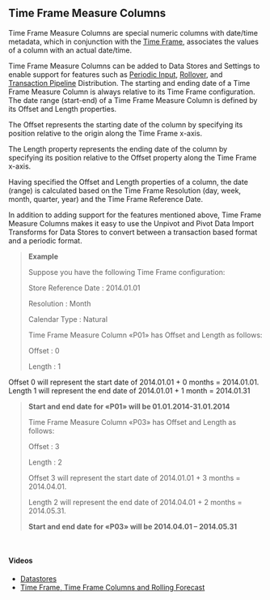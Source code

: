 
## Time Frame Measure Columns

Time Frame Measure Columns are special numeric columns with date/time metadata, which in conjunction with the [Time Frame](timeframe.md), associates the values of a column with an actual date/time.

Time Frame Measure Columns can be added to Data Stores and Settings to enable support for features such as [Periodic Input](periodicimput.md), [Rollover](rollover.md), and [Transaction Pipeline](transactionpipeline.md) Distribution.
The starting and ending date of a Time Frame Measure Column is always relative to its Time Frame configuration. The date range (start-end) of a Time Frame Measure Column is defined by its Offset and Length properties. 

The Offset represents the starting date of the column by specifying its position relative to the origin along the Time Frame x-axis.

The Length property represents the ending date of the column by specifying its position relative to the Offset property along the Time Frame x-axis.

Having specified the Offset and Length properties of a column, the date (range) is calculated based on the Time Frame Resolution (day, week, month, quarter, year) and the Time Frame Reference Date.

In addition to adding support for the features mentioned above, Time Frame Measure Columns makes it easy to use the Unpivot and Pivot Data Import Transforms for Data Stores to convert between a transaction based format and a periodic format.

>**Example**
>
>Suppose you have the following Time Frame configuration:
>
 >Store Reference Date : 2014.01.01
>
 >Resolution : Month
>
 >Calendar Type : Natural
>
>Time Frame Measure Column «P01» has Offset and Length as follows:
>
>Offset : 0
>
>Length : 1
>
Offset 0 will represent the start date of 2014.01.01 + 0 months = 2014.01.01.
Length 1 will represent the end date of 2014.01.01 + 1 month = 2014.01.31
>
>**Start and end date for «P01» will be 01.01.2014-31.01.2014**
>
>Time Frame Measure Column «P03» has Offset and Length as follows:
>
>Offset : 3
>
>Length : 2
>
>Offset 3 will represent the start date of 2014.01.01 + 3 months = 2014.04.01.
>
>Length 2 will represent the end date of 2014.04.01 + 2 months = 2014.05.31.
>
>**Start and end date for «P03» will be 2014.04.01 – 2014.05.31**

<br/>

#### Videos

* [Datastores](../../videos/datastores.md)
* [Time Frame, Time Frame Columns and Rolling Forecast](https://profitbasedocs.blob.core.windows.net/videos/Data%20Store%20-%20Time%20Frame%2C%20Time%20Frame%20Columns%20and%20Rolling%20Forecast.mp4)